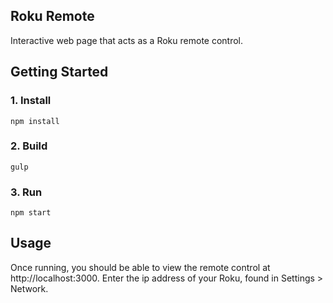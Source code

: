 ## Roku Remote

Interactive web page that acts as a Roku remote control.

## Getting Started

### 1. Install

    npm install

### 2. Build

    gulp

### 3. Run

    npm start

## Usage

Once running, you should be able to view the remote control at http://localhost:3000.  Enter the ip address of your Roku, found in Settings > Network.
